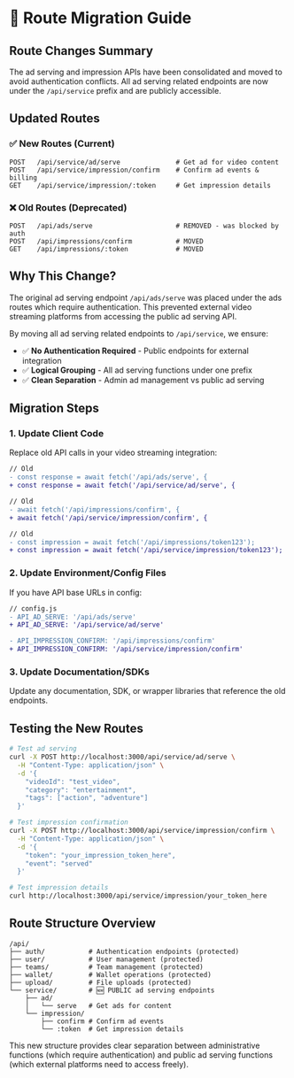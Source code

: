 # 🚚 Route Migration Guide

## Route Changes Summary

The ad serving and impression APIs have been consolidated and moved to avoid authentication conflicts. All ad serving related endpoints are now under the `/api/service` prefix and are publicly accessible.

## Updated Routes

### ✅ **New Routes (Current)**

```
POST   /api/service/ad/serve              # Get ad for video content
POST   /api/service/impression/confirm    # Confirm ad events & billing
GET    /api/service/impression/:token     # Get impression details
```

### ❌ **Old Routes (Deprecated)**

```
POST   /api/ads/serve                     # REMOVED - was blocked by auth
POST   /api/impressions/confirm           # MOVED
GET    /api/impressions/:token            # MOVED
```

## Why This Change?

The original ad serving endpoint `/api/ads/serve` was placed under the ads routes which require authentication. This prevented external video streaming platforms from accessing the public ad serving API.

By moving all ad serving related endpoints to `/api/service`, we ensure:

- ✅ **No Authentication Required** - Public endpoints for external integration
- ✅ **Logical Grouping** - All ad serving functions under one prefix
- ✅ **Clean Separation** - Admin ad management vs public ad serving

## Migration Steps

### 1. **Update Client Code**

Replace old API calls in your video streaming integration:

```diff
// Old
- const response = await fetch('/api/ads/serve', {
+ const response = await fetch('/api/service/ad/serve', {

// Old
- await fetch('/api/impressions/confirm', {
+ await fetch('/api/service/impression/confirm', {

// Old
- const impression = await fetch('/api/impressions/token123');
+ const impression = await fetch('/api/service/impression/token123');
```

### 2. **Update Environment/Config Files**

If you have API base URLs in config:

```diff
// config.js
- API_AD_SERVE: '/api/ads/serve'
+ API_AD_SERVE: '/api/service/ad/serve'

- API_IMPRESSION_CONFIRM: '/api/impressions/confirm'
+ API_IMPRESSION_CONFIRM: '/api/service/impression/confirm'
```

### 3. **Update Documentation/SDKs**

Update any documentation, SDK, or wrapper libraries that reference the old endpoints.

## Testing the New Routes

```bash
# Test ad serving
curl -X POST http://localhost:3000/api/service/ad/serve \
  -H "Content-Type: application/json" \
  -d '{
    "videoId": "test_video",
    "category": "entertainment",
    "tags": ["action", "adventure"]
  }'

# Test impression confirmation
curl -X POST http://localhost:3000/api/service/impression/confirm \
  -H "Content-Type: application/json" \
  -d '{
    "token": "your_impression_token_here",
    "event": "served"
  }'

# Test impression details
curl http://localhost:3000/api/service/impression/your_token_here
```

## Route Structure Overview

```
/api/
├── auth/           # Authentication endpoints (protected)
├── user/           # User management (protected)
├── teams/          # Team management (protected)
├── wallet/         # Wallet operations (protected)
├── upload/         # File uploads (protected)
└── service/        # 🆕 PUBLIC ad serving endpoints
    ├── ad/
    │   └── serve   # Get ads for content
    └── impression/
        ├── confirm # Confirm ad events
        └── :token  # Get impression details
```

This new structure provides clear separation between administrative functions (which require authentication) and public ad serving functions (which external platforms need to access freely).
